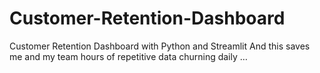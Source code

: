 # Customer-Retention-Dashboard
 Customer Retention Dashboard with Python and Streamlit And this saves me and my team hours of repetitive data churning daily …

